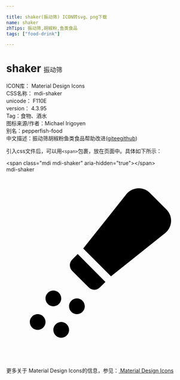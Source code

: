 ```yaml
---

title: shaker(振动筛) ICON转svg、png下载
name: shaker
zhTips: 振动筛,胡椒粉,鱼类食品
tags: ["food-drink"]

---
```


# shaker  <small style="font-size: 60%;font-weight: 100">振动筛</small>


<div class="detail-page">
<p>
<span>
ICON库：
<span class="badge-secondary badge">Material Design Icons</span> 
</span>
<br/>
<span>
CSS名称：
<span class="badge-secondary badge">mdi-shaker</span> 
</span>
<br/>
<span>
unicode：
<span class="badge-secondary badge">F110E</span> 
<copy-btn content='F110E' btn-title=""></copy-btn>
<copy-btn :content='String.fromCodePoint(parseInt("F110E", 16))' btn-title="复制U"></copy-btn>
</span>
<br/>
<span>
version：
<span class="badge-secondary badge">4.3.95</span> 
</span><br/><span>Tag：<span class="badge-light badge"><router-link to="/tags/food-drink.html">食物、酒水</router-link></span></span>
<br/>
<span>图标来源/作者：<span class="badge-light badge">Michael Irigoyen</span></span> 
<br/>
<span>别名：<span class="badge-light badge">pepper</span><span class="badge-light badge">fish-food</span></span><br/><span class="zh-detail">中文描述：<span class="badge-primary badge">振动筛</span><span class="badge-primary badge">胡椒粉</span><span class="badge-primary badge">鱼类食品</span><span class="help-link"><span>帮助改进</span>(<a href="https://gitee.com/liuwave/icon-helper/edit/master/json/material/shaker.json" target="_blank" rel="noopener noreferrer">gitee</a><a href="https://github.com/liuwave/icon-helper/edit/master/json/material/shaker.json" target="_blank" rel="noopener noreferrer">github</a></span>)</span><br/>
</p>
</div>
<div class="alert alert-dark">
  <i class="mdi mdi-shaker mdi-48px"></i>
  <i class="mdi mdi-shaker mdi-36px"></i>
  <i class="mdi mdi-shaker mdi-24px"></i>
  <i class="mdi mdi-shaker mdi-18px"></i>
</div>
<div>
  <p>引入css文件后，可以用<code>&lt;span&gt;</code>包裹，放在页面中。具体如下所示：    
  </p>
  <div class="alert alert-primary" style="font-size: 14px">
    &lt;span class="mdi mdi-shaker" aria-hidden="true"&gt;&lt;/span&gt;
    <copy-btn content='<span class="mdi mdi-shaker" aria-hidden="true"></span>'></copy-btn>
  </div>
  <div class="alert alert-secondary">
    <i class="mdi mdi-shaker"
    style="font-size: 24px"
    aria-hidden="true"></i> mdi-shaker
    <copy-btn content="mdi-shaker" btn-title="复制图标名称"></copy-btn>
  </div>
</div>
<div id="svg" class="svg-wrap">
<svg xmlns="http://www.w3.org/2000/svg" viewBox="0 0 24 24"><path d="M7 16C7 16.55 6.55 17 6 17S5 16.55 5 16C5 15.45 5.45 15 6 15S7 15.45 7 16M9 16C8.45 16 8 16.45 8 17S8.45 18 9 18 10 17.55 10 17 9.55 16 9 16M4 18C3.45 18 3 18.45 3 19S3.45 20 4 20 5 19.55 5 19 4.55 18 4 18M7 19C6.45 19 6 19.45 6 20S6.45 21 7 21 8 20.55 8 20 7.55 19 7 19M15.33 2.72L9.8 9.65L13.34 13.19L20.28 7.67C21.18 6.91 21.25 5.54 20.41 4.7L18.3 2.59C17.46 1.75 16.09 1.82 15.33 2.72M8.39 12.5L10.5 14.6C10.9 15 11.54 15 11.93 14.6L12.63 13.9L9.1 10.36L8.39 11.07C8 11.46 8 12.09 8.39 12.5Z" /></svg>
</div>
<detail full-name='mdi-shaker'></detail>
    
<div><p>更多关于 Material Design Icons的信息，参见：<a target="_blank" href="https://iconhelper.cn/material.html"> Material Design Icons</a>
</p></div>
